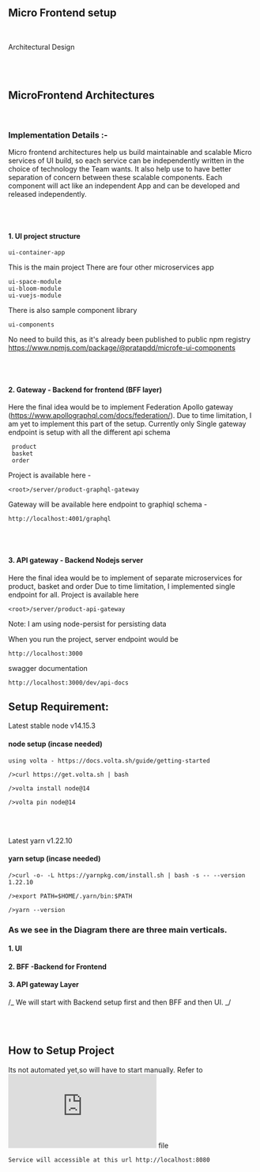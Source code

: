## Micro Frontend setup

<pre>

</pre>

Architectural Design

<br />
<br />

## MicroFrontend Architectures

<br />

### Implementation Details :-

Micro frontend architectures help us build maintainable and scalable Micro services of UI build, so each service can be independently written in the choice of technology the Team wants.
It also help use to have better separation of concern between these scalable components.
Each component will act like an independent App and can be developed and released independently.

<br />
<br />

#### 1. UI project structure

```
ui-container-app
```

This is the main project
There are four other microservices app

```
ui-space-module
ui-bloom-module
ui-vuejs-module
```

There is also sample component library

```
ui-components
```

No need to build this, as it's already been published to public npm registry
https://www.npmjs.com/package/@pratapdd/microfe-ui-components

<br />
<br />

#### 2. Gateway - Backend for frontend (BFF layer)

Here the final idea would be to implement Federation Apollo gateway (https://www.apollographql.com/docs/federation/). Due to time limitation, I am yet to implement this part of the setup. Currently only Single gateway endpoint is setup with all the different api schema

```
 product
 basket
 order
```

Project is available here -

```
<root>/server/product-graphql-gateway
```

Gateway will be available here
endpoint to graphiql schema -

```
http://localhost:4001/graphql
```

<br />
<br />

#### 3. API gateway - Backend Nodejs server

Here the final idea would be to implement of separate microservices for product, basket and order
Due to time limitation, I implemented single endpoint for all.
Project is available here

```
<root>/server/product-api-gateway
```

Note: I am using node-persist for persisting data

When you run the project, server endpoint would be

```
http://localhost:3000
```

swagger documentation

```
http://localhost:3000/dev/api-docs
```

## Setup Requirement:

Latest stable node v14.15.3

#### node setup (incase needed)

```
using volta - https://docs.volta.sh/guide/getting-started

/>curl https://get.volta.sh | bash

/>volta install node@14

/>volta pin node@14
```

<br />
<br />

Latest yarn v1.22.10

#### yarn setup (incase needed)

```
/>curl -o- -L https://yarnpkg.com/install.sh | bash -s -- --version 1.22.10

/>export PATH=$HOME/.yarn/bin:$PATH

/>yarn --version
```

### As we see in the Diagram there are three main verticals.

#### 1. UI

#### 2. BFF -Backend for Frontend

#### 3. API gateway Layer

/_ We will start with Backend setup first and then BFF and then UI. _/

<br />
<br />

## How to Setup Project

Its not automated yet,so will have to start manually. Refer to ![Manual Setup](https://github.mpi-internal.com/pratap-dessai/microfe-ui/blob/master/manual.md) file

```
Service will accessible at this url http://localhost:8080
```
